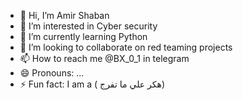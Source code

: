 - 👋 Hi, I’m Amir Shaban
- 👀 I’m interested in Cyber security
- 🌱 I’m currently learning Python
- 💞️ I’m looking to collaborate on red teaming projects
- 📫 How to reach me @BX_0_1 in telegram
- 😄 Pronouns: ...
- ⚡ Fun fact: I am a ( هكر علي ما تفرج)

<!---
Amir Shaban is a ✨ special ✨ repository because its `README.md` (this file) appears on your GitHub profile.
You can click the Preview link to take a look at your changes.
--->
